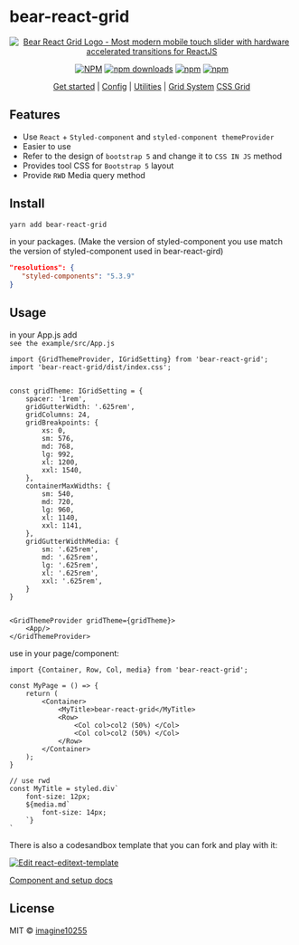 # bear-react-grid



<div align="center">
        <a href="https://bear-react-grid.github.io" title="Bear Grid Logo - CSS IN JS following Bootstrap RWD design, composed of React + Styled Component">
            <img src="https://github.com/imagine10255/bear-react-grid/blob/main/logo.png" alt="Bear React Grid Logo - Most modern mobile touch slider with hardware accelerated transitions for ReactJS" />
        </a>
</div>

<div align="center">



[![NPM](https://img.shields.io/npm/v/bear-react-grid.svg?style=for-the-badge)](https://www.npmjs.com/package/bear-react-grid)
[![npm downloads](https://img.shields.io/npm/dm/bear-react-grid.svg?style=for-the-badge)](https://www.npmjs.com/package/bear-react-grid)
[![npm](https://img.shields.io/npm/dt/bear-react-grid.svg?style=for-the-badge)](https://www.npmjs.com/package/bear-react-grid)
[![npm](https://img.shields.io/npm/l/bear-react-grid?style=for-the-badge)](https://github.com/imagine10255/bear-react-grid/blob/main/LICENSE)

</div>

<p align="center">
  <a href="https://bear-react-grid.github.io/docs/getting-started">Get started</a> |
  <a href="https://bear-react-grid.github.io/docs/config">Config</a> |
  <a href="https://bear-react-grid.github.io/docs/utilities">Utilities</a> |
  <a href="https://bear-react-grid.github.io/docs/grid-system">Grid System</a>
  <a href="https://bear-react-grid.github.io/docs/css-grid">CSS Grid</a>
</p>


## Features

- Use `React` + `Styled-component` and `styled-component themeProvider`
- Easier to use
- Refer to the design of `bootstrap 5` and change it to `CSS IN JS` method
- Provides tool CSS for `Bootstrap 5` layout
- Provide `RWD` Media query method

## Install

```bash
yarn add bear-react-grid
```

in your packages. (Make the version of styled-component you use match the version of styled-component used in bear-react-gird)

```json
"resolutions": {
   "styled-components": "5.3.9"
}
```


## Usage
in your App.js add  
`see the example/src/App.js`

```tsx
import {GridThemeProvider, IGridSetting} from 'bear-react-grid';
import 'bear-react-grid/dist/index.css';


const gridTheme: IGridSetting = {
    spacer: '1rem',
    gridGutterWidth: '.625rem',
    gridColumns: 24,
    gridBreakpoints: {
        xs: 0,
        sm: 576,
        md: 768,
        lg: 992,
        xl: 1200,
        xxl: 1540,
    },
    containerMaxWidths: {
        sm: 540,
        md: 720,
        lg: 960,
        xl: 1140,
        xxl: 1141,
    },
    gridGutterWidthMedia: {
        sm: '.625rem',
        md: '.625rem',
        lg: '.625rem',
        xl: '.625rem',
        xxl: '.625rem',
    }
}


<GridThemeProvider gridTheme={gridTheme}>
    <App/>
</GridThemeProvider>
```

use in your page/component:
```tsx
import {Container, Row, Col, media} from 'bear-react-grid';

const MyPage = () => {
    return (
        <Container>
            <MyTitle>bear-react-grid</MyTitle>
            <Row>
                <Col col>col2 (50%) </Col>
                <Col col>col2 (50%) </Col>
            </Row>
        </Container>
    );
}

// use rwd
const MyTitle = styled.div`
    font-size: 12px;
    ${media.md`
        font-size: 14px;
    `}
`

```

There is also a codesandbox template that you can fork and play with it:

[![Edit react-editext-template](https://codesandbox.io/static/img/play-codesandbox.svg)](https://codesandbox.io/s/bear-react-grid-lqsn6)

[Component and setup docs](./docs/component.md)


## License

MIT © [imagine10255](https://github.com/imagine10255)
````
